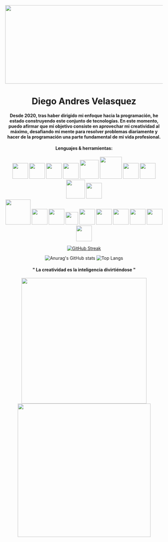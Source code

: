 
<div id="header" align="center">

<div  id="gifs">

<img src="https://media.giphy.com/media/znFOMXuHVkV36qzdbJ/giphy.gif" width="1000px" height="250px" border-radius="15px">

</div>


<h1>Diego Andres Velasquez</h1>
<h4>Desde 2020, tras haber dirigido mi enfoque hacia la programación, he estado construyendo este conjunto de tecnologías. En este momento, puedo afirmar que mi objetivo consiste en aprovechar mi creatividad al máximo, desafiando mi mente para resolver problemas diariamente y hacer de la programación una parte fundamental de mi vida profesional.</h4>

<h4>Lenguajes & herramientas:</h4>
<div  id="techs">
  <img src="https://upload.wikimedia.org/wikipedia/commons/thumb/3/38/HTML5_Badge.svg/2048px-HTML5_Badge.svg.png"  width="50px">
  <img src="https://upload.wikimedia.org/wikipedia/commons/thumb/6/62/CSS3_logo.svg/800px-CSS3_logo.svg.png"  width="50px">
  <img src="https://cdn.iconscout.com/icon/free/png-256/free-typescript-1174965.png?f=webp"  width="50px">
  <img src="https://upload.wikimedia.org/wikipedia/commons/thumb/6/6a/JavaScript-logo.png/640px-JavaScript-logo.png"  width="50px">
  <img src="https://qph.cf2.quoracdn.net/main-qimg-c43424186b9c089b9aa1d64c7f1989c1"  width="60px">
  <img src="https://www.easianetwork.com.my/wp-content/uploads/2019/07/mysql-logo.png"  width="70px">
  <img src="https://upload.wikimedia.org/wikipedia/commons/thumb/7/73/Ruby_logo.svg/2048px-Ruby_logo.svg.png"  width="50px">
  <img src="https://upload.wikimedia.org/wikipedia/commons/thumb/2/29/Postgresql_elephant.svg/1200px-Postgresql_elephant.svg.png"  width="50px">
  <img src="https://cdn.icon-icons.com/icons2/2415/PNG/512/mongodb_original_wordmark_logo_icon_146425.png"  width="60px">
 <img src="https://upload.wikimedia.org/wikipedia/commons/thumb/b/b2/Bootstrap_logo.svg/2560px-Bootstrap_logo.svg.png"  width="50px">
   <br>
  <img src="https://bgasparotto.com/wp-content/uploads/2017/12/spring-boot-logo.png"  width="80px">
  <img src="https://upload.wikimedia.org/wikipedia/commons/thumb/a/a7/React-icon.svg/2300px-React-icon.svg.png"  width="50px">
 <img src="https://upload.wikimedia.org/wikipedia/commons/thumb/c/cf/Angular_full_color_logo.svg/2048px-Angular_full_color_logo.svg.png"  width="50px">
 

  <img src="https://upload.wikimedia.org/wikipedia/commons/thumb/9/98/Apache_NetBeans_Logo.svg/888px-Apache_NetBeans_Logo.svg.png"  width="40px">
 <img src="https://upload.wikimedia.org/wikipedia/commons/thumb/9/9a/Visual_Studio_Code_1.35_icon.svg/2048px-Visual_Studio_Code_1.35_icon.svg.png"  width="50px">
 <img src="https://khaganat.net/wikhan/_media/fr:git_icon.png"  width="50px">
 <img src="https://seeklogo.com/images/P/postman-logo-F43375A2EB-seeklogo.com.png"  width="50px">
 <img src="https://cdn.freebiesupply.com/logos/large/2x/eclipse-11-logo-png-transparent.png"  width="50px">
 
<img src="https://res.cloudinary.com/startup-grind/image/upload/c_fill,dpr_2.0,f_auto,g_center,h_1080,q_100,w_1080/v1/gcs/platform-data-dsc/events/logo_RdHo7Lf.png"  width="50px">
<img src="https://railway.app/brand/logo-light.png"  width="50px">

</div>


[![GitHub Streak](https://github-readme-streak-stats.herokuapp.com?user=diegoandres22&theme=transparent&hide_border=true&border_radius=9&locale=es&date_format=j%2Fn%5B%2FY%5D&mode=weekly)](https://git.io/streak-stats)

<div  id="gifs">
  
![Anurag's GitHub stats](https://github-readme-stats.vercel.app/api?username=diegoandres22&show_icons=true&theme=transparent&hide_border=true&border_color=transparent)
![Top Langs](https://github-readme-stats.vercel.app/api/top-langs/?username=diegoandres22&layout=compact)

</div>

<h4>" La creatividad es la inteligencia divirtiéndose "</h4>
<div  id="gifs">

  <img src="https://media.giphy.com/media/0lGElDgkbXFRKXsAro/giphy-downsized-large.gif"  width="400px">
  <img src="https://media.giphy.com/media/VVGdG2HimJl6APwPiE/giphy.gif"  width="425px">
</div>

</div>


